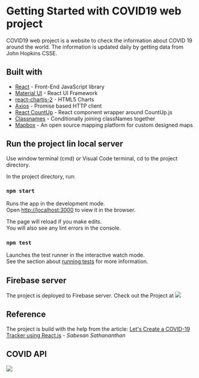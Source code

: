 # Getting Started with COVID19 web project

COVID19 web project is a website to check the information about COVID 19 around the world. The information is 
updated daily by getting data from John Hopkins CSSE. 

## Built with

- [React](https://es.reactjs.org/) - Front-End JavaScript library
- [Material UI](https://material-ui.com/) - React UI Framework
- [react-chartjs-2](https://github.com/jerairrest/react-chartjs-2) - HTML5 Charts
- [Axios](https://github.com/axios/axios) - Promise based HTTP client
- [React CountUp](https://react-countup.now.sh/) - React component wrapper around CountUp.js
- [Classnames](https://jedwatson.github.io/classnames/) - Conditionally joining classNames together
- [Mapbox](https://www.mapbox.com/) - An open source mapping platform for custom designed maps

## Run the project lin local server

Use window terminal (cmd) or Visual Code terminal, cd to the project directory.

In the project directory, run:

### `npm start`

Runs the app in the development mode.\
Open [http://localhost:3000](http://localhost:3000) to view it in the browser.

The page will reload if you make edits.\
You will also see any lint errors in the console.

### `npm test`

Launches the test runner in the interactive watch mode.\
See the section about [running tests](https://facebook.github.io/create-react-app/docs/running-tests) for more information.

## Firebase server

The project is deployed to Firebase server.
Check out the Project at <a href= "https://cpsc349-covid19-project-hn.web.app/">
<img src="https://img.shields.io/badge/firebase%20-%23039BE5.svg?&style=plastic&logo=firebase"/></a> 

## Reference

The project is build with the help from the article:
[Let's Create a COVID-19 Tracker using React.js](https://towardsdatascience.com/lets-create-a-covid-19-tracker-using-react-js-5a3a0265a633) - _Sabesan Sathananthan_

## COVID API

<a href= "https://covid19.mathdro.id/api/">
<img src="https://img.shields.io/badge/built%20with-mathroid-orange"/></a> 


